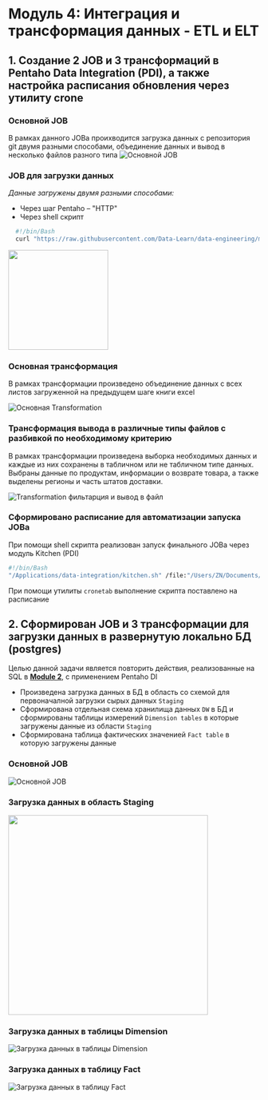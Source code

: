 # Модуль 4: Интеграция и трансформация данных - ETL и ELT


## 1. Создание 2 JOB и 3 трансформаций в Pentaho Data Integration (PDI), а также настройка расписания обновления через утилиту crone

### Основной JOB
В рамках данного JOBа проихводится загрузка данных с репозитория git двумя разными способами, объединение данных и вывод в несколько файлов разного типа
![Основной JOB](https://github.com/ReIZzz/DE-101/blob/main/Module_4/4.4_introduction_pentaho/JOBs_add_Transformation/img/final_job.png)


### JOB для загрузки данных
*Данные загружены двумя разными способами:*
- Через шаг Pentaho – "HTTP"
- Через shell скрипт
```bash
  #!/bin/Bash
  curl "https://raw.githubusercontent.com/Data-Learn/data-engineering/master/DE-101%20Modules/Module01/DE%20-%20101%20Lab%201.1/Sample%20-%20Superstore.xls" --output /Users/ZN/Documents/GitHub/DE-101/Module_4/4.4_introduction_pentaho/Data/sample-superstore-shell.csv
  ```
<img src="https://github.com/ReIZzz/DE-101/blob/main/Module_4/4.4_introduction_pentaho/JOBs_add_Transformation/img/job_download_samplestore.png" width = "200">

### Основная трансформация
В рамках трансформации произведено объединение данных с всех листов загруженной на предыдущем шаге книги excel

![Основная Transformation](https://github.com/ReIZzz/DE-101/blob/main/Module_4/4.4_introduction_pentaho/JOBs_add_Transformation/img/transformation_general.png)

### Трансформация вывода в различные типы файлов с разбивкой по необходимому критерию
В рамках трансформации произведена выборка необходимых данных и каждые из них сохранены в табличном или не табличном типе данных. Выбраны данные по продуктам, информации о возврате товара, а также выделены регионы и часть штатов доставки.

![Transformation фильтарция и вывод в файл](https://github.com/ReIZzz/DE-101/blob/main/Module_4/4.4_introduction_pentaho/JOBs_add_Transformation/img/transformation_for_task.png)

### Сформировано расписание для автоматизации запуска JOBа
При помощи shell скрипта реализован запуск финального JOBа через модуль Kitchen (PDI)

```bash
#!/bin/Bash
"/Applications/data-integration/kitchen.sh" /file:"/Users/ZN/Documents/GitHub/DE-101/Module_4/4.4_introduction_pentaho/JOBs_add_Transformation/final_job.kjb" /level:Basic
```
При помощи утилиты ```cronetab``` выполнение скрипта поставлено на расписание


## 2. Сформирован JOB и 3 трансформации для загрузки данных в развернутую локально БД (postgres)
Целью данной задачи является повторить действия, реализованные на SQL в [**Module 2**](https://github.com/ReIZzz/DE-101/tree/main/Module%202#создание-модели-данных-в-sqldbm-для-формирования-новой-схемы-хранения-данных "Создание модели DW и загрузка данных из Staging"), с применением Pentaho DI
- Произведена загрузка данных в БД в область со схемой для первоначалной загрузки сырых данных ```Staging```
- Сформирована отдельная схема хранилища данных ```DW``` в БД и сформированы таблицы измерений ```Dimension tables``` в которые загружены данные из области ```Staging```
- Сформирована таблица фактических значенией ```Fact table``` в которую загружены данные 

### Основной JOB
![Основной JOB](https://github.com/ReIZzz/DE-101/blob/main/Module_4/4.4_introduction_pentaho/Lab_4.4/img/Pentaho%20Job.png)

### Загрузка данных в область Staging
<img src="https://github.com/ReIZzz/DE-101/blob/main/Module_4/4.4_introduction_pentaho/Lab_4.4/img/staging%20tables.png"
     width = "400">

### Загрузка данных в таблицы Dimension
![Загрузка данных в таблицы Dimension](https://github.com/ReIZzz/DE-101/blob/main/Module_4/4.4_introduction_pentaho/Lab_4.4/img/dim_tables.png)

### Загрузка данных в таблицу Fact
![Загрузка данных в таблицу Fact](https://github.com/ReIZzz/DE-101/blob/main/Module_4/4.4_introduction_pentaho/Lab_4.4/img/fact_table_sales.png)
